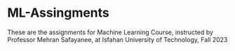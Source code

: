 # ML-Assingments
These are the assignments for Machine Learning Course, instructed by Professor Mehran Safayanee, at Isfahan University of Technology, Fall 2023
